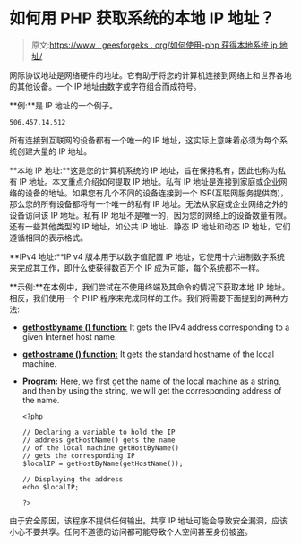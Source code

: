 # 如何用 PHP 获取系统的本地 IP 地址？

> 原文:[https://www . geesforgeks . org/如何使用-php 获得本地系统 ip 地址/](https://www.geeksforgeeks.org/how-to-get-local-ip-address-of-system-using-php/)

网际协议地址是网络硬件的地址。它有助于将您的计算机连接到网络上和世界各地的其他设备。一个 IP 地址由数字或字符组合而成符号。

**例:**是 IP 地址的一个例子。

```
506.457.14.512
```

所有连接到互联网的设备都有一个唯一的 IP 地址，这实际上意味着必须为每个系统创建大量的 IP 地址。

**本地 IP 地址:**这是您的计算机系统的 IP 地址，旨在保持私有，因此也称为私有 IP 地址。本文重点介绍如何提取 IP 地址。私有 IP 地址是连接到家庭或企业网络的设备的地址。如果您有几个不同的设备连接到一个 ISP(互联网服务提供商)，那么您的所有设备都将有一个唯一的私有 IP 地址。无法从家庭或企业网络之外的设备访问该 IP 地址。私有 IP 地址不是唯一的，因为您的网络上的设备数量有限。还有一些其他类型的 IP 地址，如公共 IP 地址、静态 IP 地址和动态 IP 地址，它们遵循相同的表示格式。

**IPv4 地址:**IP v4 版本用于以数字值配置 IP 地址，它使用十六进制数字系统来完成其工作，即什么使获得数百万个 IP 成为可能，每个系统都不一样。

**示例:**在本例中，我们尝试在不使用终端及其命令的情况下获取本地 IP 地址。相反，我们使用一个 PHP 程序来完成同样的工作。我们将需要下面提到的两种方法:

*   **[gethostbyname () function:](https://www.geeksforgeeks.org/php-gethostbyname-function/)** It gets the IPv4 address corresponding to a given Internet host name.
*   **[gethostname () function:](https://www.geeksforgeeks.org/php-gethostname-function/)** It gets the standard hostname of the local machine.

*   **Program:** Here, we first get the name of the local machine as a string, and then by using the string, we will get the corresponding address of the name.

    ```
    <?php

    // Declaring a variable to hold the IP
    // address getHostName() gets the name
    // of the local machine getHostByName()
    // gets the corresponding IP
    $localIP = getHostByName(getHostName());

    // Displaying the address 
    echo $localIP;

    ?>
    ```

由于安全原因，该程序不提供任何输出。共享 IP 地址可能会导致安全漏洞，应该小心不要共享。任何不道德的访问都可能导致个人空间甚至身份被盗。